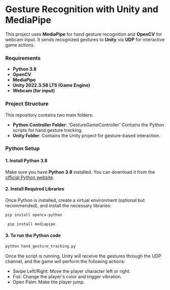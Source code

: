# Gesture Recognition with Unity and MediaPipe

This project uses **MediaPipe** for hand gesture recognition and **OpenCV** for webcam input. It sends recognized gestures to **Unity** via **UDP** for interactive game actions.

### Requirements

- **Python 3.8**
- **OpenCV**
- **MediaPipe**
- **Unity 2022.3.58 LTS (Game Engine)**
- **Webcam (for input)**

### Project Structure

This repository contains two main folders:

- **Python Controller Folder**: 'GestureGameController' Contains the Python scripts for hand gesture tracking.
- **Unity Folder**: Contains the Unity project for gesture-based interaction.

### Python Setup

#### 1. Install Python 3.8

Make sure you have **Python 3.8** installed. You can download it from the [official Python website](https://www.python.org/downloads/release/python-380/).

#### 2. Install Required Libraries

Once Python is installed, create a virtual environment (optional but recommended), and install the necessary libraries:

  ```bash
  pip install opencv-python
 ```
```bash
 pip install mediapipe
```
#### 3. To run the Python code
 ```bash
 python hand_gesture_tracking.py 
```
Once the script is running, Unity will receive the gestures through the UDP channel, and the game will perform the following actions:

- Swipe Left/Right: Move the player character left or right.
- Fist: Change the player's color and trigger vibration.
- Open Palm: Make the player jump.








   
